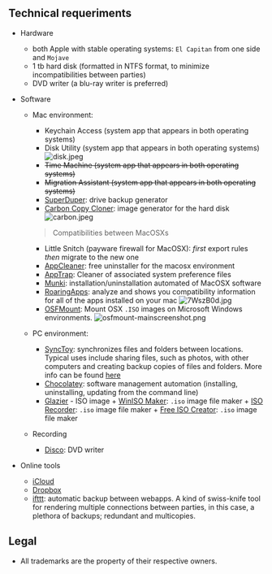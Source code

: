 ## Technical requeriments ##

* Hardware
     - both Apple with stable operating systems: `El Capitan` from one side and `Mojave`
     - 1 tb hard disk (formatted in NTFS format, to minimize incompatibilities between parties)
     - DVD writer (a blu-ray writer is preferred)
     
* Software
     * Mac environment:
          - Keychain Access (system app that appears in both operating systems)
          - Disk Utility (system app that appears in both operating systems)
          ![disk.jpeg](https://bitbucket.org/repo/LoMoRKb/images/2257750922-disk.jpeg)
          - ~~Time Machine (system app that appears in both operating systems)~~
          - ~~Migration Assistant (system app that appears in both operating systems)~~
          - [SuperDuper](https://www.shirt-pocket.com/SuperDuper/SuperDuperDescription.html): drive backup generator
          - [Carbon Copy Cloner](https://bombich.com/): image generator for the hard disk
          ![carbon.jpeg](https://bitbucket.org/repo/LoMoRKb/images/3719269200-carbon.jpeg)
          > Compatibilities between MacOSXs
          - Little Snitch (payware firewall for MacOSX): _first_ export rules _then_ migrate to the new one
          - [AppCleaner](https://freemacsoft.net/appcleaner/): free uninstaller for the macosx environment
          - [AppTrap](http://onnati.net/apptrap/): Cleaner of associated system preference files
          - [Munki](https://www.munki.org/munki/): installation/uninstallation automated of MacOSX software
          - [RoaringApps](https://roaringapps.com/mac-app): analyze and shows you compatibility information for all of the apps installed on your mac
          ![7WszB0d.jpg](https://bitbucket.org/repo/LoMoRKb/images/2593405029-7WszB0d.jpg)
          - [OSFMount](https://www.osforensics.com/tools/mount-disk-images.html): Mount OSX `.ISO` images on Microsoft Windows environments.
          ![osfmount-mainscreenshot.png](https://bitbucket.org/repo/LoMoRKb/images/753632059-osfmount-mainscreenshot.png)
     * PC environment:
          - [SyncToy](https://www.microsoft.com/en-us/download/details.aspx?id=15155): synchronizes files and folders between locations.  Typical uses include sharing files, such as photos, with other computers and creating backup copies of files and folders. More info can be found [here](http://www.pchell.com/support/synctoy.shtml)
          - [Chocolatey](https://chocolatey.org/): software management automation (installing, uninstalling, updating from the command line)
          - [Glazier](https://github.com/google/glazier/blob/master/doc/setup/about.md)
                - ISO image
                    + [WinISO Maker](http://www.winiso.com/products/winiso-free.html): `.iso` image file maker
                    + [ISO Recorder](http://isorecorder.alexfeinman.com/#/): `.iso` image file maker
                    + [Free ISO Creator](http://www.minidvdsoft.com/isocreator/index.html): `.iso` image file maker
     
     * Recording
          - [Disco](http://www.discoapp.com/): DVD writer
     
* Online tools
     - [iCloud](https://www.icloud.com/)
     - [Dropbox](https://www.dropbox.com/)
     - [ifttt](https://ifttt.com/): automatic backup between webapps. A kind of swiss-knife tool for rendering multiple connections between parties, in this case, a plethora of backups; redundant and multicopies. 
     
## Legal ##

* All trademarks are the property of their respective owners.